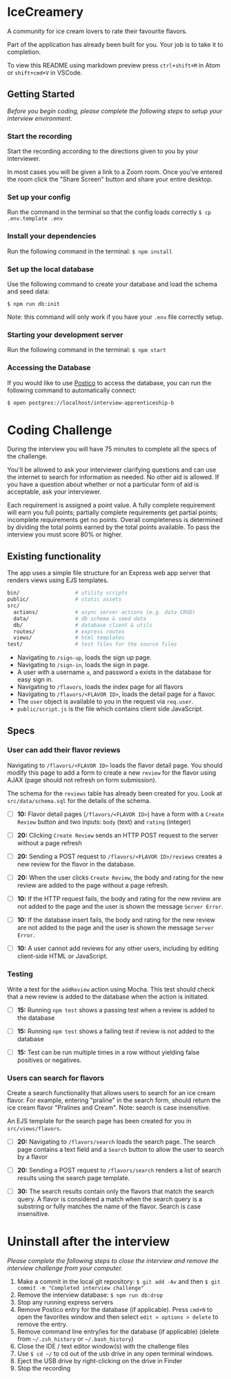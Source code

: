 # IceCreamery

A community for ice cream lovers to rate their favourite flavors.

Part of the application has already been built for you. Your job is to take it to completion.

To view this README using markdown preview press `ctrl+shift+M` in Atom or `shift+cmd+V` in VSCode.

## Getting Started

_Before you begin coding, please complete the following steps to setup your interview environment._

### Start the recording

Start the recording according to the directions given to you by your interviewer.

In most cases you will be given a link to a Zoom room. Once you've entered the room click the "Share Screen" button and share your entire desktop.

### Set up your config

Run the command in the terminal so that the config loads correctly
`$ cp .env.template .env`

### Install your dependencies

Run the following command in the terminal:
`$ npm install`

### Set up the local database

Use the following command to create your database and load the schema and seed data:

`$ npm run db:init`

Note: this command will only work if you have your `.env` file correctly setup.

### Starting your development server

Run the following command in the terminal:
`$ npm start`

### Accessing the Database

If you would like to use [Postico](https://eggerapps.at/postico) to access the database, you can run the following command to automatically connect:

`$ open postgres://localhost/interview-apprenticeship-b`

# Coding Challenge

During the interview you will have 75 minutes to complete all the specs of the challenge.

You'll be allowed to ask your interviewer clarifying questions and can use the internet to search for information as needed. No other aid is allowed. If you have a question about whether or not a particular form of aid is acceptable, ask your interviewer.

Each requirement is assigned a point value. A fully complete requirement will earn you full points; partially complete requirements get partial points; incomplete requirements get no points. Overall completeness is determined by dividing the total points earned by the total points available. To pass the interview you must score 80% or higher.

## Existing functionality

The app uses a simple file structure for an Express web app server that renders views using EJS templates.

```sh
bin/                  # utility scripts
public/               # static assets
src/
  actions/            # async server actions (e.g. data CRUD)
  data/               # db schema & seed data
  db/                 # database client & utils
  routes/             # express routes
  views/              # html templates
test/                 # test files for the source files
```

- Navigating to `/sign-up`, loads the sign up page.
- Navigating to `/sign-in`, loads the sign in page.
- A user with a username `a`, and password `a` exists in the database for easy sign in.
- Navigating to `/flavors`, loads the index page for all flavors
- Navigating to `/flavors/<FLAVOR ID>`, loads the detail page for a flavor.
- The `user` object is available to you in the request via `req.user`.
- `public/script.js` is the file which contains client side JavaScript.

## Specs

### User can add their flavor reviews

Navigating to `/flavors/<FLAVOR ID>` loads the flavor detail page. You should modify this page to add a form to create a new `review` for the flavor using AJAX (page should not refresh on form submission).

The schema for the `reviews` table has already been created for you. Look at `src/data/schema.sql` for the details of the schema.


- [ ] __10:__ Flavor detail pages (`/flavors/<FLAVOR ID>`) have a form with a `Create Review` button and two inputs: `body` (text) and `rating` (integer)
- [ ] __20:__ Clicking `Create Review` sends an HTTP POST request to the server without a page refresh
- [ ] __20:__ Sending a POST request to `/flavors/<FLAVOR ID>/reviews` creates a new review for the flavor in the database.
- [ ] __20:__ When the user clicks `Create Review`, the body and rating for the new review are added to the page without a page refresh.


- [ ] __10:__ If the HTTP request fails, the body and rating for the new review are not added to the page and the user is shown the message `Server Error`.
- [ ] __10:__ If the database insert fails, the body and rating for the new review are not added to the page and the user is shown the message `Server Error`.
- [ ] __10:__ A user cannot add reviews for any other users, including by editing client-side HTML or JavaScript.


### Testing

Write a test for the `addReview` action using Mocha. This test should check that a new review is added to the database when the action is initiated.

- [ ] __15:__ Running `npm test` shows a passing test when a review is added to the database
- [ ] __15:__ Running `npm test` shows a failing test if review is not added to the database
- [ ] __15:__ Test can be run multiple times in a row without yielding false positives or negatives.


### Users can search for flavors

Create a search functionality that allows users to search for an ice cream flavor. For example, entering "praline" in the search form, should return the ice cream flavor "Pralines and Cream". Note: search is case insensitive.

An EJS template for the search page has been created for you in `src/views/flavors`.

- [ ] __20:__ Navigating to `/flavors/search` loads the search page. The search page contains a text field and a `Search` button to allow the user to search by a flavor
- [ ] __20:__ Sending a POST request to `/flavors/search` renders a list of search results using the search page template.
- [ ] __30:__ The search results contain only the flavors that match the search query. A flavor is considered a match when the search query is a substring or fully matches the name of the flavor. Search is case insensitive.


# Uninstall after the interview

_Please complete the following steps to close the interview and remove the interview challenge from your computer._

1. Make a commit in the local git repository: `$ git add -Av` and then `$ git commit -m "Completed interview challenge"`
2. Remove the interview database: `$ npm run db:drop`
3. Stop any running express servers
4. Remove Postico entry for the database (if applicable). Press `cmd+N` to open the favorites window and then select `edit > options > delete` to remove the entry.
5. Remove command line entry/ies for the database (if applicable) (delete from `~/.zsh_history` or `~/.bash_history`)
6. Close the IDE / text editor window(s) with the challenge files
7. Use `$ cd ~/` to cd out of the usb drive in any open terminal windows.
8. Eject the USB drive by right-clicking on the drive in Finder
9. Stop the recording
